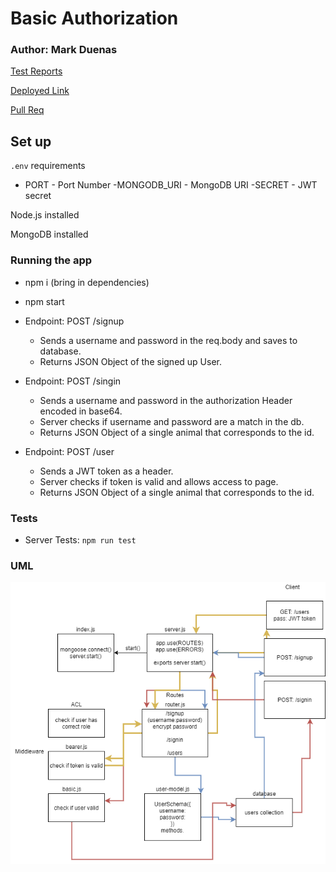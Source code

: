 # Basic Authorization

### Author: Mark Duenas

[Test Reports](https://github.com/MarkDuenas/auth-api/actions)

[Deployed Link](https://auth-api-md.herokuapp.com/)

[Pull Req](https://github.com/MarkDuenas/bearer-auth/pull/1)


## Set up

`.env` requirements

  - PORT - Port Number
  -MONGODB_URI - MongoDB URI
  -SECRET - JWT secret 

Node.js installed

MongoDB installed

  ### Running the app
   - npm i (bring in dependencies)
   - npm start
    
   - Endpoint: POST /signup
     - Sends a username and password in the req.body and saves to database.
     - Returns JSON Object of the signed up User.

   - Endpoint: POST /singin
     - Sends a username and password in the authorization Header encoded in base64.
     - Server checks if username and password are a match in the db.
     - Returns JSON Object of a single animal that corresponds to the id.

   - Endpoint: POST /user
     - Sends a JWT token as a header.
     - Server checks if token is valid and allows access to page.
     - Returns JSON Object of a single animal that corresponds to the id.

        
  ### Tests
   - Server Tests: 
    `npm run test`
  
  ### UML

![UML](./lab08.png)

